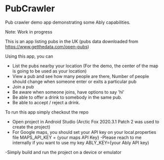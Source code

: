 # PubCrawler
Pub crawler demo app demonstrating some Ably capabilities.

Note: Work in progress

This is an app listing pubs in the UK (pubs data downloaded from https://www.getthedata.com/open-pubs) 

Using this app, you can
- List the pubs nearby your location (For the demo, the center of the map is going to be used as your location)
- View a pub and see how many people are there, Number of people should change when someone enter or exits a particular pub
- Join a pub
- Be aware when someone joins, have options to say 'hi'
- Be able to offer a drink to somebody in the same pub.
- Be able to accept / reject a drink.

To run this app simply checkout the repo
- Open project in Android Studio (Arctic Fox 2020.3.1 Patch 2 was used to create the project)
- For Google maps, you should set your API key on your local.properties file
 MAPS_API_KEY = {your maps API Key} -Please reach to me internally if you want to use my key
 ABLY_KEY={your Ably API key)
 
-Simply build and run the project on a device or emulator
